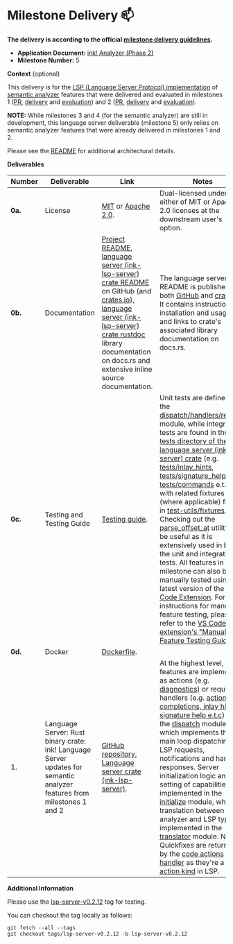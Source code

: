 # Milestone Delivery :mailbox:

**The delivery is according to the official [milestone delivery guidelines](https://github.com/w3f/Grants-Program/blob/master/docs/Support%20Docs/milestone-deliverables-guidelines.md).**

* **Application Document:** [ink! Analyzer (Phase 2)](https://github.com/w3f/Grants-Program/blob/master/applications/ink-analyzer-phase-2.md)
* **Milestone Number:** 5

**Context** (optional)

This delivery is for the [LSP (Language Server Protocol) implementation](https://github.com/ink-analyzer/ink-analyzer/tree/master/crates/lsp-server) of [semantic analyzer](https://github.com/ink-analyzer/ink-analyzer/tree/master/crates/analyzer) features that were delivered and evaluated in milestones 1 ([PR](https://github.com/w3f/Grant-Milestone-Delivery/pull/1004), [delivery](https://github.com/w3f/Grant-Milestone-Delivery/blob/master/deliveries/ink-analyzer-phase-2-milestone-1.md) and [evaluation](https://github.com/w3f/Grant-Milestone-Delivery/blob/master/evaluations/ink-analyzer-phase-2_1_dsm-w3f.md)) and 2 ([PR](https://github.com/w3f/Grant-Milestone-Delivery/pull/1025), [delivery](https://github.com/w3f/Grant-Milestone-Delivery/blob/master/deliveries/ink-analyzer-phase-2-milestone-2.md) and [evaluation](https://github.com/w3f/Grant-Milestone-Delivery/blob/master/evaluations/ink-analyzer-phase-2_m_2_nikw3f.md)).

**NOTE:** While milestones 3 and 4 (for the semantic analyzer) are still in development, this language server deliverable (milestone 5) only relies on semantic analyzer features that were already delivered in milestones 1 and 2.

Please see the [README](https://github.com/ink-analyzer/ink-analyzer#readme) for additional architectural details.

**Deliverables**

| Number  | Deliverable                                                                                                             | Link                                                                                                                                                                                                                                                                                                                                                                                                                                                                | Notes                                                                                                                                                                                                                                                                                                                                                                                                                                                                                                                                                                                                                                                                                                                                                                                                                                                                                                                                                                                                                                                                                                                                                                                                                                                                                                                                                                                                                                                                                                                                                     |
|---------|-------------------------------------------------------------------------------------------------------------------------|---------------------------------------------------------------------------------------------------------------------------------------------------------------------------------------------------------------------------------------------------------------------------------------------------------------------------------------------------------------------------------------------------------------------------------------------------------------------|-----------------------------------------------------------------------------------------------------------------------------------------------------------------------------------------------------------------------------------------------------------------------------------------------------------------------------------------------------------------------------------------------------------------------------------------------------------------------------------------------------------------------------------------------------------------------------------------------------------------------------------------------------------------------------------------------------------------------------------------------------------------------------------------------------------------------------------------------------------------------------------------------------------------------------------------------------------------------------------------------------------------------------------------------------------------------------------------------------------------------------------------------------------------------------------------------------------------------------------------------------------------------------------------------------------------------------------------------------------------------------------------------------------------------------------------------------------------------------------------------------------------------------------------------------------|
| **0a.** | License                                                                                                                 | [MIT](https://github.com/ink-analyzer/ink-analyzer/blob/master/LICENSE-MIT) or [Apache 2.0](https://github.com/ink-analyzer/ink-analyzer/blob/master/LICENSE-APACHE).                                                                                                                                                                                                                                                                                               | Dual-licensed under either of MIT or Apache 2.0 licenses at the downstream user's option.                                                                                                                                                                                                                                                                                                                                                                                                                                                                                                                                                                                                                                                                                                                                                                                                                                                                                                                                                                                                                                                                                                                                                                                                                                                                                                                                                                                                                                                                 |
| **0b.** | Documentation                                                                                                           | [Project README](https://github.com/ink-analyzer/ink-analyzer#readme), [language server (ink-lsp-server) crate README](https://github.com/ink-analyzer/ink-analyzer/tree/master/crates/lsp-server#readme) on GitHub (and [crates.io](https://crates.io/crates/ink-lsp-server)), [language server (ink-lsp-server) crate rustdoc](https://docs.rs/ink-lsp-server/latest/ink_lsp_server/) library documentation on docs.rs and extensive inline source documentation. | The language server's README is published on both [GitHub](https://github.com/ink-analyzer/ink-analyzer/tree/master/crates/lsp-server#readme) and [crates.io](https://crates.io/crates/ink-lsp-server). It contains instructions for installation and usage, and links to crate's associated library documentation on docs.rs.                                                                                                                                                                                                                                                                                                                                                                                                                                                                                                                                                                                                                                                                                                                                                                                                                                                                                                                                                                                                                                                                                                                                                                                                                            |
| **0c.** | Testing and Testing Guide                                                                                               | [Testing guide](https://github.com/ink-analyzer/ink-analyzer#testing).                                                                                                                                                                                                                                                                                                                                                                                              | Unit tests are defined in the [dispatch/handlers/request](https://github.com/ink-analyzer/ink-analyzer/blob/master/crates/lsp-server/src/dispatch/handlers/request.rs#L286-L542) module, while integration tests are found in the [tests directory of the language server (ink-lsp-server) crate](https://github.com/ink-analyzer/ink-analyzer/tree/master/crates/lsp-server/tests) (e.g. [tests/inlay_hints](https://github.com/ink-analyzer/ink-analyzer/blob/master/crates/lsp-server/tests/inlay_hints.rs), [tests/signature_help](https://github.com/ink-analyzer/ink-analyzer/blob/master/crates/lsp-server/tests/signature_help.rs), [tests/commands](https://github.com/ink-analyzer/ink-analyzer/blob/master/crates/lsp-server/tests/commands.rs) e.t.c) with related fixtures (where applicable) found in [test-utils/fixtures](https://github.com/ink-analyzer/ink-analyzer/blob/master/crates/test-utils/src/fixtures.rs). Checking out the [parse_offset_at](https://github.com/ink-analyzer/ink-analyzer/blob/master/crates/test-utils/src/lib.rs#L55-L86) utility may be useful as it is extensively used in both the unit and integration tests. All features in this milestone can also be manually tested using the latest version of the [VS Code Extension](https://marketplace.visualstudio.com/items?itemName=ink-analyzer.ink-analyzer). For instructions for manual feature testing, please refer to the [VS Code extension's "Manual Feature Testing Guide"](https://github.com/ink-analyzer/ink-vscode/blob/master/TESTING.md). |
| **0d.** | Docker                                                                                                                  | [Dockerfile](https://github.com/ink-analyzer/ink-analyzer/blob/master/Dockerfile).                                                                                                                                                                                                                                                                                                                                                                                  |                                                                                                                                                                                                                                                                                                                                                                                                                                                                                                                                                                                                                                                                                                                                                                                                                                                                                                                                                                                                                                                                                                                                                                                                                                                                                                                                                                                                                                                                                                                                                           |
| 1.      | Language Server: Rust binary crate: ink! Language Server updates for semantic analyzer features from milestones 1 and 2 | [GitHub repository](https://github.com/ink-analyzer/ink-analyzer), [Language server crate (ink-lsp-server)](https://crates.io/crates/ink-lsp-server).                                                                                                                                                                                                                                                                                                               | At the highest level, features are implemented as actions (e.g. [diagnostics](https://github.com/ink-analyzer/ink-analyzer/blob/master/crates/lsp-server/src/dispatch/actions.rs)) or request handlers (e.g. [actions, completions, inlay hints, signature help e.t.c](https://github.com/ink-analyzer/ink-analyzer/blob/master/crates/lsp-server/src/dispatch/handlers/request.rs)) under the [dispatch](https://github.com/ink-analyzer/ink-analyzer/blob/master/crates/lsp-server/src/dispatch.rs) module which implements the main loop dispatching LSP requests, notifications and handling responses. Server initialization logic and setting of capabilities is implemented in the [initialize](https://github.com/ink-analyzer/ink-analyzer/blob/master/crates/lsp-server/src/initialize.rs) module, while translation between analyzer and LSP types in implemented in the [translator](https://github.com/ink-analyzer/ink-analyzer/blob/master/crates/lsp-server/src/translator.rs) module. NOTE: Quickfixes are returned by the [code actions handler](https://github.com/ink-analyzer/ink-analyzer/blob/master/crates/lsp-server/src/dispatch/handlers/request.rs#L99-L135) as they're a [code action kind](https://microsoft.github.io/language-server-protocol/specifications/lsp/3.17/specification/#codeActionKind) in LSP.                                                                                                                                                                                                              |

**Additional Information**

Please use the [lsp-server-v0.2.12](https://github.com/ink-analyzer/ink-analyzer/releases/tag/lsp-server-v0.2.12) tag for testing.

You can checkout the tag locally as follows:
```shell
git fetch --all --tags
git checkout tags/lsp-server-v0.2.12 -b lsp-server-v0.2.12
```